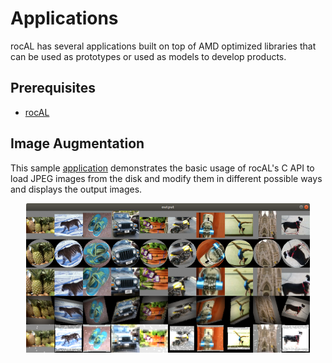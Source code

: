# Applications

rocAL has several applications built on top of AMD optimized libraries that can be used as prototypes or used as models to develop products.

## Prerequisites
* [rocAL](https://github.com/ROCm/rocAL)

## Image Augmentation

This sample [application](./image_augmentation#image-augmentation-application) demonstrates the basic usage of rocAL's C API to load JPEG images from the disk and modify them in different possible ways and displays the output images.

<p align="center"> <img width="90%" src="../docs/data/image_augmentation.png" /> </p>
